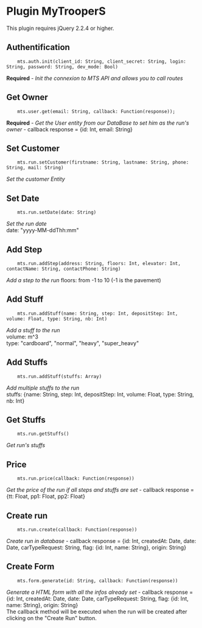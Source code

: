 # Plugin MyTrooperS
This plugin requires jQuery 2.2.4 or higher.

## Authentification
        mts.auth.init(client_id: String, client_secret: String, login: String, password: String, dev_mode: Bool)
**Required** - *Init the connexion to MTS API and allows you to call routes*

## Get Owner
        mts.user.get(email: String, callback: Function(response));
**Required** - *Get the User entity from our DataBase to set him as the run's owner* - callback response = {id: Int, email: String}

## Set Customer
		mts.run.setCustomer(firstname: String, lastname: String, phone: String, mail: String)
*Set the customer Entity*

## Set Date
		mts.run.setDate(date: String)
*Set the run date*  
date: "yyyy-MM-ddThh:mm"

## Add Step
		mts.run.addStep(address: String, floors: Int, elevator: Int, contactName: String, contactPhone: String)
*Add a step to the run*
floors: from -1 to 10 (-1 is the pavement)

## Add Stuff
		mts.run.addStuff(name: String, step: Int, depositStep: Int, volume: Float, type: String, nb: Int)
*Add a stuff to the run*  
volume: m^3  
type: "cardboard", "normal", "heavy", "super_heavy"

## Add Stuffs
		mts.run.addStuff(stuffs: Array)
*Add multiple stuffs to the run*  
stuffs: {name: String, step: Int, depositStep: Int, volume: Float, type: String, nb: Int}

## Get Stuffs
		mts.run.getStuffs()
*Get run's stuffs*

## Price
		mts.run.price(callback: Function(response))
*Get the price of the run if all steps and stuffs are set* - callback response = {tt: Float, pp1: Float, pp2: Float}

## Create run
		mts.run.create(callback: Function(response))
*Create run in database* - callback response = {id: Int, createdAt: Date, date: Date, carTypeRequest: String, flag: {id: Int, name: String}, origin: String}

## Create Form
		mts.form.generate(id: String, callback: Function(response))
*Generate a HTML form with all the infos already set* - callback response = {id: Int, createdAt: Date, date: Date, carTypeRequest: String, flag: {id: Int, name: String}, origin: String}  
The callback method will be executed when the run will be created after clicking on the "Create Run" button.